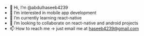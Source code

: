 - 👋 Hi, I’m @abdulhaseeb4239
- 👀 I’m interested in mobile app development
- 🌱 I’m currently learning react-native
- 💞️ I’m looking to collaborate on react-native and android projects
- 📫 How to reach me -> just email me at haseeb4239@gmail.com
